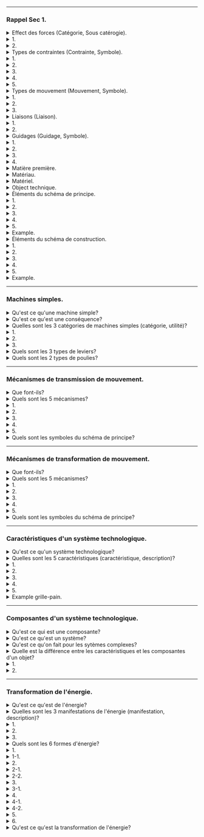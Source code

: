 

---

### Rappel Sec 1. 
<details>
<summary>Effect des forces (Catégorie, Sous catérogie).</summary>
<p></p>
</details>
<details>
<summary>1.</summary>
<p> Déformation Temporaire / Permanante</p>
</details>
<details>
<summary>2.</summary>
<p> Modification  De l'état de repos / Du mouvement</p>
</details>
<details>
<summary>Types de contraintes (Contrainte, Symbole).</summary>
<p></p>
</details>
<details>
<summary>1.</summary>
<p> Compression https://github.com/ThatAquarel/StudyGuides/blob/main/science/2021-05-11science/compression.PNG</p>
</details>
<details>
<summary>2.</summary>
<p> Tension https://github.com/ThatAquarel/StudyGuides/blob/main/science/2021-05-11science/tension.PNG</p>
</details>
<details>
<summary>3.</summary>
<p> Torsion https://github.com/ThatAquarel/StudyGuides/blob/main/science/2021-05-11science/torsion.PNG</p>
</details>
<details>
<summary>4.</summary>
<p> Flexion https://github.com/ThatAquarel/StudyGuides/blob/main/science/2021-05-11science/flexion.PNG</p>
</details>
<details>
<summary>5.</summary>
<p> Cisaillement https://github.com/ThatAquarel/StudyGuides/blob/main/science/2021-05-11science/cisaillement.PNG</p>
</details>
<details>
<summary>Types de mouvement (Mouvement, Symbole).</summary>
<p></p>
</details>
<details>
<summary>1.</summary>
<p> Translation (unidirectionnelle, bidirectionnelle) https://github.com/ThatAquarel/StudyGuides/blob/main/science/2021-05-11science/translation.PNG</p>
</details>
<details>
<summary>2.</summary>
<p> Rotation (unidirectionnelle, bidirectionnelle) https://github.com/ThatAquarel/StudyGuides/blob/main/science/2021-05-11science/rotation.PNG</p>
</details>
<details>
<summary>3.</summary>
<p> Hélicoïdale (bidirectionnelle) https://github.com/ThatAquarel/StudyGuides/blob/main/science/2021-05-11science/helicoidal.PNG</p>
</details>
<details>
<summary>Liaisons (Liaison).</summary>
<p></p>
</details>
<details>
<summary>1.</summary>
<p> Démontable</p>
</details>
<details>
<summary>2.</summary>
<p> Indémontable</p>
</details>
<details>
<summary>Guidages (Guidage, Symbole).</summary>
<p></p>
</details>
<details>
<summary>1.</summary>
<p> En translation https://github.com/ThatAquarel/StudyGuides/blob/main/science/2021-05-11science/translation_guidage.png</p>
</details>
<details>
<summary>2.</summary>
<p> En rotation https://github.com/ThatAquarel/StudyGuides/blob/main/science/2021-05-11science/rotation_guidage.PNG</p>
</details>
<details>
<summary>3.</summary>
<p> Hélicoïdale https://github.com/ThatAquarel/StudyGuides/blob/main/science/2021-05-11science/helicoidal_guidage.PNG</p>
</details>
<details>
<summary>4.</summary>
<p> Mixte https://github.com/ThatAquarel/StudyGuides/blob/main/science/2021-05-11science/mixte_guidagePNG.PNG</p>
</details>
<details>
<summary>Matière première.</summary>
<p> Substance naturelle qui nécéssite une transformation.</p>
</details>
<details>
<summary>Matériau.</summary>
<p> Substance obtenu suite à une transformation d'une matière première.</p>
</details>
<details>
<summary>Matériel.</summary>
<p> Outil / Équipement nécéssaire à la construction d'un object technique.</p>
</details>
<details>
<summary>Object technique.</summary>
<p> Objet conçu pour combler à un besoin.</p>
</details>
<details>
<summary>Éléments du schéma de principe.</summary>
<p></p>
</details>
<details>
<summary>1.</summary>
<p> Titre du schéma</p>
</details>
<details>
<summary>2.</summary>
<p> Dessin simplifié de l'objet technique</p>
</details>
<details>
<summary>3.</summary>
<p> Nom de chaque pièce</p>
</details>
<details>
<summary>4.</summary>
<p> Forces nécessaires pour faire fonctionner l'objet</p>
</details>
<details>
<summary>5.</summary>
<p> Mouvements entraînés par les forces</p>
</details>
<details>
<summary>Example.</summary>
<p> https://github.com/ThatAquarel/StudyGuides/blob/main/science/2021-05-11science/principe.PNG</p>
</details>
<details>
<summary>Éléments du schéma de construction.</summary>
<p></p>
</details>
<details>
<summary>1.</summary>
<p> Titre du schéma</p>
</details>
<details>
<summary>2.</summary>
<p> Dessin réaliste de l'objet technique</p>
</details>
<details>
<summary>3.</summary>
<p> Nom de chacune des pièces</p>
</details>
<details>
<summary>4.</summary>
<p> Identification des matériaux utilisés à l'aide d'une légende de couleure</p>
</details>
<details>
<summary>5.</summary>
<p> Organes de liaison et guidages lorsque nécéssaire</p>
</details>
<details>
<summary>Example.</summary>
<p> https://github.com/ThatAquarel/StudyGuides/blob/main/science/2021-05-11science/construction.PNG</p>
</details>


---

### Machines simples. 
<details>
<summary>Qu'est ce qu'une machine simple?</summary>
<p> Dispositif élémentaire pour faciliter le travail, en modifiant l'intensité / l'orientation de la force.</p>
</details>
<details>
<summary>Qu'est ce qu'est une conséquence?</summary>
<p> La force doit être exercée sur une plus longue distance ou plus longtemps.</p>
</details>
<details>
<summary>Quelles sont les 3 catégories de machines simples (catégorie, utilité)?</summary>
<p></p>
</details>
<details>
<summary>1.</summary>
<p> Le plan incliné (vis / coin) Faciliter le transport de charges en hauteur / trancher un matériau en deux.</p>
</details>
<details>
<summary>2.</summary>
<p> Levier Soulever une charge avec une force réduite</p>
</details>
<details>
<summary>3.</summary>
<p> Roue (poulie) Réduire la friction / force pour soulever une charge</p>
</details>
<details>
<summary>Quels sont les 3 types de leviers?</summary>
<p> Interappui, Interésistant, Interforce.</p>
</details>
<details>
<summary>Quels sont les 2 types de poulies?</summary>
<p> Mobile et fixe</p>
</details>


---

### Mécanismes de transmission de mouvement. 
<details>
<summary>Que font-ils?</summary>
<p> L'organe moteur entraîne le mouvement, qui est transmit (sans modifier la nature), vers l'organe mené.</p>
</details>
<details>
<summary>Quels sont les 5 mécanismes?</summary>
<p></p>
</details>
<details>
<summary>1.</summary>
<p> Roues de frictions</p>
</details>
<details>
<summary>2.</summary>
<p> Engrenage</p>
</details>
<details>
<summary>3.</summary>
<p> Courroie et poulie</p>
</details>
<details>
<summary>4.</summary>
<p> Chaine et roue dentée</p>
</details>
<details>
<summary>5.</summary>
<p> Vis sans fin et roue dentée</p>
</details>
<details>
<summary>Quels sont les symboles du schéma de principe?</summary>
<p> https://github.com/ThatAquarel/StudyGuides/blob/main/science/2021-05-11science/transmission.PNG</p>
</details>


---

### Mécanismes de transformation de mouvement. 
<details>
<summary>Que font-ils?</summary>
<p> L'organe moteur entraîne le mouvement, qui est transmit en modifiant la nature, vers l'organe mené.</p>
</details>
<details>
<summary>Quels sont les 5 mécanismes?</summary>
<p></p>
</details>
<details>
<summary>1.</summary>
<p> Vis et écrou</p>
</details>
<details>
<summary>2.</summary>
<p> Pignon et crémaillère</p>
</details>
<details>
<summary>3.</summary>
<p> Vis sans fin et crémaillère</p>
</details>
<details>
<summary>4.</summary>
<p> Bielle et manivelle</p>
</details>
<details>
<summary>5.</summary>
<p> Came et tige poussoir</p>
</details>
<details>
<summary>Quels sont les symboles du schéma de principe?</summary>
<p> https://github.com/ThatAquarel/StudyGuides/blob/main/science/2021-05-11science/transformation.PNG</p>
</details>


---

### Caractéristiques d'un système technologique. 
<details>
<summary>Qu'est ce qu'un système technologique?</summary>
<p> Des mécanismes / machines simples qui interagissent ensemble de façon à réaliser une tâche précise.</p>
</details>
<details>
<summary>Quelles sont les 5 caractéristiques (caractéristique, description)?</summary>
<p></p>
</details>
<details>
<summary>1.</summary>
<p> Fonction Globale Description de ce que doit effectuer un système pour combler un besoin (besoin humain).</p>
</details>
<details>
<summary>2.</summary>
<p> Intrants Tout les éléments (matière, énergie, information) entrant dans le système.</p>
</details>
<details>
<summary>3.</summary>
<p> Commandes Dispositifs qui permettent de contrôler le système.</p>
</details>
<details>
<summary>4.</summary>
<p> Procédés Méthodes employés pour éxécuter des actions, transformation d'énergie, transmission, etc.</p>
</details>
<details>
<summary>5.</summary>
<p> Extrants Tous les éléments (matière, énergie, information) qui sortent du système.</p>
</details>
<details>
<summary>Example grille-pain.</summary>
<p> https://github.com/ThatAquarel/StudyGuides/blob/main/science/2021-05-11science/grille_pain.PNG</p>
</details>


---

### Composantes d'un système technologique. 
<details>
<summary>Qu'est ce qui est une composante?</summary>
<p> Éléments (systèmes, mécanismes, sous-systèmes) qui composent un système technologique.</p>
</details>
<details>
<summary>Qu'est ce qu'est un système?</summary>
<p> Un mécanisme qui effectue un procédé, l'interaction entre composantes pour accomplire une tâche.</p>
</details>
<details>
<summary>Qu'est ce qu'on fait pour les sytèmes complexes?</summary>
<p> Pour faciliter l'analyse, on divise le système en sous systèmes, quand on peut identifier les composantes.</p>
</details>
<details>
<summary>Quelle est la différence entre les caractéristiques et les composantes d'un objet?</summary>
<p></p>
</details>
<details>
<summary>1.</summary>
<p> Les caractéristiquent restent les 5 pour chaque système technologique.</p>
</details>
<details>
<summary>2.</summary>
<p> Les composantes sont propres à chaque objet.</p>
</details>


---

### Transformation de l'énergie. 
<details>
<summary>Qu'est ce qu'est de l'énergie?</summary>
<p> Capacité à engendre un changement ou à effectuer un travail.</p>
</details>
<details>
<summary>Quelles sont les 3 manifestations de l'énergie (manifestation, description)?</summary>
<p></p>
</details>
<details>
<summary>1.</summary>
<p> Mouvement Changement de position</p>
</details>
<details>
<summary>2.</summary>
<p> Rayonnement Radiations, lumière</p>
</details>
<details>
<summary>3.</summary>
<p> Chaleur Variations de la température</p>
</details>
<details>
<summary>Quels sont les 6 formes d'énergie?</summary>
<p></p>
</details>
<details>
<summary>1.</summary>
<p> Rayonnante (rayonnement, lumière)</p>
</details>
<details>
<summary>1-1.</summary>
<p> Solaire (rayonnement du soleil, chaleur)</p>
</details>
<details>
<summary>2.</summary>
<p> Mécanique (mouvement, cinétique)</p>
</details>
<details>
<summary>2-1.</summary>
<p> Éolienne (Vent)</p>
</details>
<details>
<summary>2-2.</summary>
<p> Hydraulitque (Eau)</p>
</details>
<details>
<summary>3.</summary>
<p> Thermique (Dégagement de chaleur)</p>
</details>
<details>
<summary>3-1.</summary>
<p> Géothermique (Chaleur lithosphérique)</p>
</details>
<details>
<summary>4.</summary>
<p> Chimique (Réaction chimique, bris de liaisons atomiques)</p>
</details>
<details>
<summary>4-1.</summary>
<p> Fossile (Matière organique)</p>
</details>
<details>
<summary>4-2.</summary>
<p> Biomasse (Combustion de matière organique, biomasse)</p>
</details>
<details>
<summary>5.</summary>
<p> Nucléaire (Fission / fusion des noyaux d'atomes)</p>
</details>
<details>
<summary>6.</summary>
<p> Électrique (Déplacement des électrons)</p>
</details>
<details>
<summary>Qu'est ce qu'est la transformation de l'énergie?</summary>
<p> Une forme d'énergie est convertie en une autre forme d'énergie plus appropriée.</p>
</details>
